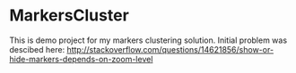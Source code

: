 MarkersCluster
==============

This is demo project for my markers clustering solution. Initial problem was descibed here: 
http://stackoverflow.com/questions/14621856/show-or-hide-markers-depends-on-zoom-level

